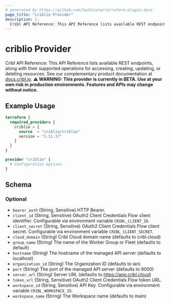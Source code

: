 ```yaml
---
# generated by https://github.com/hashicorp/terraform-plugin-docs
page_title: "criblio Provider"
description: |-
  Cribl API Reference: This API Reference lists available REST endpoints, along with their supported operations for accessing, creating, updating, or deleting resources. See our complementary product documentation at docs.cribl.io http://docs.cribl.io.
---
```


# criblio Provider

Cribl API Reference: This API Reference lists available REST endpoints, along with their supported operations for accessing, creating, updating, or deleting resources. See our complementary product documentation at [docs.cribl.io](http://docs.cribl.io).
**⚠️ WARNING: This provider is currently in BETA. Use at your own risk in production environments. Features and APIs may change without notice.**
## Example Usage

```terraform
terraform {
  required_providers {
    criblio = {
      source  = "criblio/criblio"
      version = "1.11.17"
    }
  }
}

provider "criblio" {
  # Configuration options
}
```

<!-- schema generated by tfplugindocs -->
## Schema

### Optional

- `bearer_auth` (String, Sensitive) HTTP Bearer.
- `client_id` (String, Sensitive) OAuth2 Client Credentials Flow client identifier. Configurable via environment variable `CRIBL_CLIENT_ID`.
- `client_secret` (String, Sensitive) OAuth2 Client Credentials Flow client secret. Configurable via environment variable `CRIBL_CLIENT_SECRET`.
- `cloud_domain` (String) Cribl Cloud domain name (defaults to cribl.cloud)
- `group_name` (String) The name of the Worker Group or Fleet (defaults to default)
- `hostname` (String) The hostname of the managed API server (defaults to localhost)
- `organization_id` (String) The Organization ID (defaults to ian)
- `port` (String) The port of the managed API server (defaults to 9000)
- `server_url` (String) Server URL (defaults to https://app.cribl.cloud)
- `token_url` (String, Sensitive) OAuth2 Client Credentials Flow token URL.
- `workspace_id` (String, Sensitive) API Key. Configurable via environment variable `CRIBL_WORKSPACE_ID`.
- `workspace_name` (String) The Workspace name (defaults to main)
